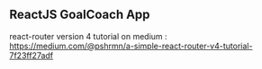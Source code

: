 ## ReactJS GoalCoach App

react-router version 4 tutorial on medium : https://medium.com/@pshrmn/a-simple-react-router-v4-tutorial-7f23ff27adf 